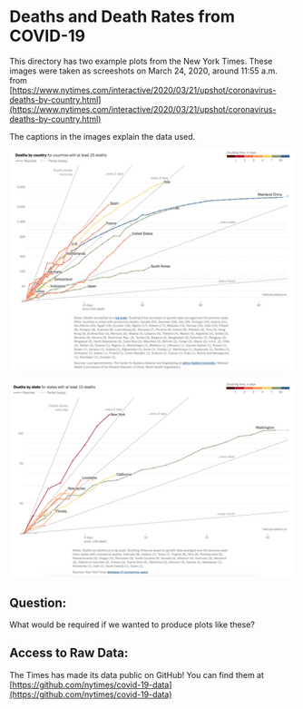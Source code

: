 # Deaths and Death Rates from COVID-19 

This directory has two example plots from the New York Times.  These images were taken as screeshots on March 24, 2020, around 11:55 a.m. from  [https://www.nytimes.com/interactive/2020/03/21/upshot/coronavirus-deaths-by-country.html](https://www.nytimes.com/interactive/2020/03/21/upshot/coronavirus-deaths-by-country.html)

The captions in the images explain the data used.

![Cumulative deaths from COVID-19 by country](CountryDoublingTimes.png)


![Cumulative deaths from COVID-19 by state](StateDoublingTimes.png)

## Question:
What would be required if we wanted to produce plots like these?

## Access to Raw Data:
The Times has made its data public on GitHub!  You can find them at [https://github.com/nytimes/covid-19-data](https://github.com/nytimes/covid-19-data)
